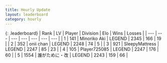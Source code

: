```yaml
---
title: Hourly Update
layout: leaderboard
category: hourly
---
```


{: .leaderboard}
| Rank | LV | Player | Division | Elo | Wins | Losses |
| --- | --- | --- | --- | --- | --- | --- |
| <span data-change="0">1</span> | 141 | <span title="ID: 456466">Minoriko Aki</span> | LEGEND | <span data-change="7">2345</span> | <span data-change="3">166</span> | <span data-change="0">19</span> |
| <span data-change="0">2</span> | 352 | <span title="ID: 614761">onii chan</span> | LEGEND | <span data-change="0">2248</span> | <span data-change="0">74</span> | <span data-change="0">5</span> |
| <span data-change="0">3</span> | 921 | <span title="ID: 153129">SleepyMattress</span> | LEGEND | <span data-change="0">2247</span> | <span data-change="0">85</span> | <span data-change="0">23</span> |
| <span data-change="0">4</span> | 105 | <span title="ID: 725085">Player725085</span> | LEGEND | <span data-change="0">2247</span> | <span data-change="0">176</span> | <span data-change="0">60</span> |
| <span data-change="0">5</span> | 1554 | <span title="ID: 451068">誰がために・改</span> | LEGEND | <span data-change="0">2243</span> | <span data-change="0">159</span> | <span data-change="0">66</span> |